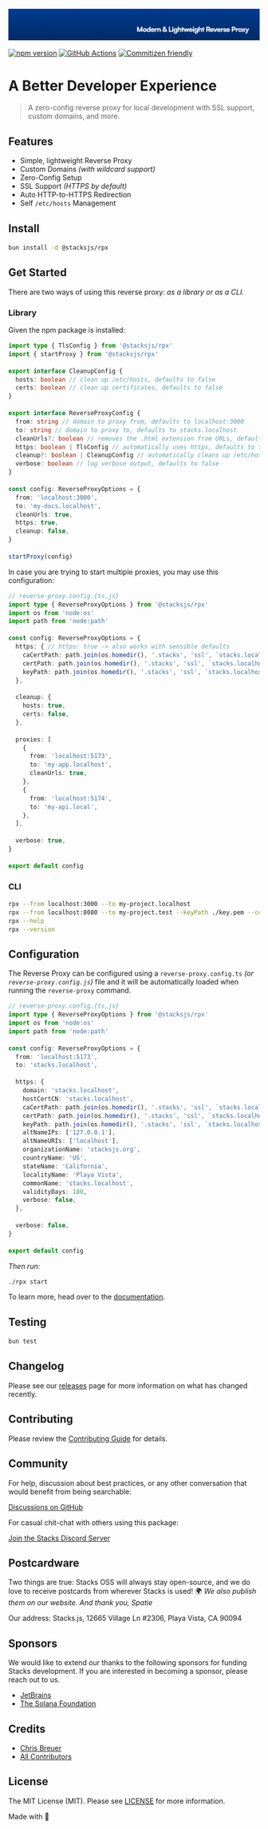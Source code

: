 <p align="center"><img src="https://github.com/stacksjs/rpx/blob/main/.github/art/cover.jpg?raw=true" alt="Social Card of this repo"></p>

[![npm version][npm-version-src]][npm-version-href]
[![GitHub Actions][github-actions-src]][github-actions-href]
[![Commitizen friendly](https://img.shields.io/badge/commitizen-friendly-brightgreen.svg)](http://commitizen.github.io/cz-cli/)
<!-- [![npm downloads][npm-downloads-src]][npm-downloads-href] -->
<!-- [![Codecov][codecov-src]][codecov-href] -->

# A Better Developer Experience

> A zero-config reverse proxy for local development with SSL support, custom domains, and more.

## Features

- Simple, lightweight Reverse Proxy
- Custom Domains _(with wildcard support)_
- Zero-Config Setup
- SSL Support _(HTTPS by default)_
- Auto HTTP-to-HTTPS Redirection
- Self `/etc/hosts` Management

## Install

```bash
bun install -d @stacksjs/rpx
```

<!-- _Alternatively, you can install:_

```bash
brew install rpx # wip
pkgx install rpx # wip
``` -->

## Get Started

There are two ways of using this reverse proxy: _as a library or as a CLI._

### Library

Given the npm package is installed:

```ts
import type { TlsConfig } from '@stacksjs/rpx'
import { startProxy } from '@stacksjs/rpx'

export interface CleanupConfig {
  hosts: boolean // clean up /etc/hosts, defaults to false
  certs: boolean // clean up certificates, defaults to false
}

export interface ReverseProxyConfig {
  from: string // domain to proxy from, defaults to localhost:3000
  to: string // domain to proxy to, defaults to stacks.localhost
  cleanUrls?: boolean // removes the .html extension from URLs, defaults to false
  https: boolean | TlsConfig // automatically uses https, defaults to true, also redirects http to https
  cleanup?: boolean | CleanupConfig // automatically cleans up /etc/hosts, defaults to false
  verbose: boolean // log verbose output, defaults to false
}

const config: ReverseProxyOptions = {
  from: 'localhost:3000',
  to: 'my-docs.localhost',
  cleanUrls: true,
  https: true,
  cleanup: false,
}

startProxy(config)
```

In case you are trying to start multiple proxies, you may use this configuration:

```ts
// reverse-proxy.config.{ts,js}
import type { ReverseProxyOptions } from '@stacksjs/rpx'
import os from 'node:os'
import path from 'node:path'

const config: ReverseProxyOptions = {
  https: { // https: true -> also works with sensible defaults
    caCertPath: path.join(os.homedir(), '.stacks', 'ssl', `stacks.localhost.ca.crt`),
    certPath: path.join(os.homedir(), '.stacks', 'ssl', `stacks.localhost.crt`),
    keyPath: path.join(os.homedir(), '.stacks', 'ssl', `stacks.localhost.crt.key`),
  },

  cleanup: {
    hosts: true,
    certs: false,
  },

  proxies: [
    {
      from: 'localhost:5173',
      to: 'my-app.localhost',
      cleanUrls: true,
    },
    {
      from: 'localhost:5174',
      to: 'my-api.local',
    },
  ],

  verbose: true,
}

export default config
```

### CLI

```bash
rpx --from localhost:3000 --to my-project.localhost
rpx --from localhost:8080 --to my-project.test --keyPath ./key.pem --certPath ./cert.pem
rpx --help
rpx --version
```

## Configuration

The Reverse Proxy can be configured using a `reverse-proxy.config.ts` _(or `reverse-proxy.config.js`)_ file and it will be automatically loaded when running the `reverse-proxy` command.

```ts
// reverse-proxy.config.{ts,js}
import type { ReverseProxyOptions } from '@stacksjs/rpx'
import os from 'node:os'
import path from 'node:path'

const config: ReverseProxyOptions = {
  from: 'localhost:5173',
  to: 'stacks.localhost',

  https: {
    domain: 'stacks.localhost',
    hostCertCN: 'stacks.localhost',
    caCertPath: path.join(os.homedir(), '.stacks', 'ssl', `stacks.localhost.ca.crt`),
    certPath: path.join(os.homedir(), '.stacks', 'ssl', `stacks.localhost.crt`),
    keyPath: path.join(os.homedir(), '.stacks', 'ssl', `stacks.localhost.crt.key`),
    altNameIPs: ['127.0.0.1'],
    altNameURIs: ['localhost'],
    organizationName: 'stacksjs.org',
    countryName: 'US',
    stateName: 'California',
    localityName: 'Playa Vista',
    commonName: 'stacks.localhost',
    validityDays: 180,
    verbose: false,
  },

  verbose: false,
}

export default config
```

_Then run:_

```bash
./rpx start
```

To learn more, head over to the [documentation](https://reverse-proxy.sh/).

## Testing

```bash
bun test
```

## Changelog

Please see our [releases](https://github.com/stacksjs/stacks/releases) page for more information on what has changed recently.

## Contributing

Please review the [Contributing Guide](https://github.com/stacksjs/contributing) for details.

## Community

For help, discussion about best practices, or any other conversation that would benefit from being searchable:

[Discussions on GitHub](https://github.com/stacksjs/stacks/discussions)

For casual chit-chat with others using this package:

[Join the Stacks Discord Server](https://discord.gg/stacksjs)

## Postcardware

Two things are true: Stacks OSS will always stay open-source, and we do love to receive postcards from wherever Stacks is used! 🌍 _We also publish them on our website. And thank you, Spatie_

Our address: Stacks.js, 12665 Village Ln #2306, Playa Vista, CA 90094

## Sponsors

We would like to extend our thanks to the following sponsors for funding Stacks development. If you are interested in becoming a sponsor, please reach out to us.

- [JetBrains](https://www.jetbrains.com/)
- [The Solana Foundation](https://solana.com/)

## Credits

- [Chris Breuer](https://github.com/chrisbbreuer)
- [All Contributors](../../contributors)

## License

The MIT License (MIT). Please see [LICENSE](https://github.com/stacksjs/stacks/tree/main/LICENSE.md) for more information.

Made with 💙

<!-- Badges -->
[npm-version-src]: https://img.shields.io/npm/v/@stacksjs/rpx?style=flat-square
[npm-version-href]: https://npmjs.com/package/@stacksjs/rpx
[github-actions-src]: https://img.shields.io/github/actions/workflow/status/stacksjs/rpx/ci.yml?style=flat-square&branch=main
[github-actions-href]: https://github.com/stacksjs/rpx/actions?query=workflow%3Aci

<!-- [codecov-src]: https://img.shields.io/codecov/c/gh/stacksjs/rpx/main?style=flat-square
[codecov-href]: https://codecov.io/gh/stacksjs/rpx -->
